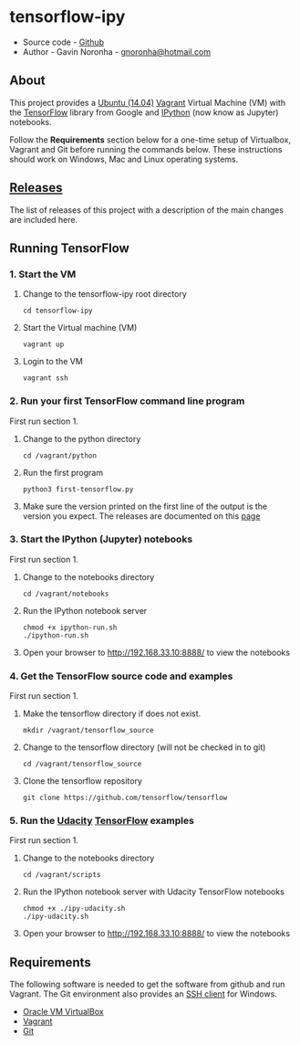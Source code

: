 # tensorflow-ipy

* Source code - [Github][1]
* Author - Gavin Noronha - <gnoronha@hotmail.com>

[1]: https://github.com/gavinln/tensorflow-ipy.git

## About

This project provides a [Ubuntu (14.04)][10] [Vagrant][20] Virtual Machine (VM)
with the [TensorFlow][30] library from Google and [IPython][40]
(now know as Jupyter) notebooks.

[10]: http://releases.ubuntu.com/14.04/
[20]: http://www.vagrantup.com/
[30]: http://tensorflow.org/
[40]: http://jupyter.org/

Follow the **Requirements** section below for a one-time setup of Virtualbox,
Vagrant and Git before running the commands below. These instructions should
work on Windows, Mac and Linux operating systems.

## [Releases](./doc/releases.md)

The list of releases of this project with a description of the main changes are
included here.

## Running TensorFlow

### 1. Start the VM

1. Change to the tensorflow-ipy root directory

    ```
    cd tensorflow-ipy
    ```

2. Start the Virtual machine (VM)

    ```
    vagrant up
    ```

3. Login to the VM

    ```
    vagrant ssh
    ```

### 2. Run your first TensorFlow command line program

First run section 1.

1. Change to the python directory

    ```
    cd /vagrant/python
    ```

2. Run the first program

    ```
    python3 first-tensorflow.py
    ```

3. Make sure the version printed on the first line of the output is the version
   you expect. The releases are documented on this [page][50]

[50]: https://github.com/tensorflow/tensorflow/releases

### 3. Start the IPython (Jupyter) notebooks

First run section 1.

1. Change to the notebooks directory

    ```
    cd /vagrant/notebooks
    ```

2. Run the IPython notebook server

    ```
    chmod +x ipython-run.sh
    ./ipython-run.sh
    ```

3. Open your browser to http://192.168.33.10:8888/ to view the notebooks

### 4. Get the TensorFlow source code and examples

First run section 1.

1. Make the tensorflow directory if does not exist.

    ```
    mkdir /vagrant/tensorflow_source
    ```

2. Change to the tensorflow directory (will not be checked in to git)

    ```
    cd /vagrant/tensorflow_source
    ```

3. Clone the tensorflow repository

    ```
    git clone https://github.com/tensorflow/tensorflow
    ```

### 5. Run the [Udacity][60] [TensorFlow][70] examples

First run section 1.

1. Change to the notebooks directory

    ```
    cd /vagrant/scripts
    ```

2. Run the IPython notebook server with Udacity TensorFlow notebooks

    ```
    chmod +x ./ipy-udacity.sh
    ./ipy-udacity.sh
    ```

3. Open your browser to http://192.168.33.10:8888/ to view the notebooks

[60]: https://www.udacity.com/
[70]: https://www.udacity.com/course/deep-learning--ud730


## Requirements

The following software is needed to get the software from github and run
Vagrant. The Git environment also provides an [SSH client][100] for Windows.

* [Oracle VM VirtualBox][110]
* [Vagrant][120]
* [Git][130]

[100]: http://en.wikipedia.org/wiki/Secure_Shell
[110]: https://www.virtualbox.org/
[120]: http://vagrantup.com/
[130]: http://git-scm.com/
